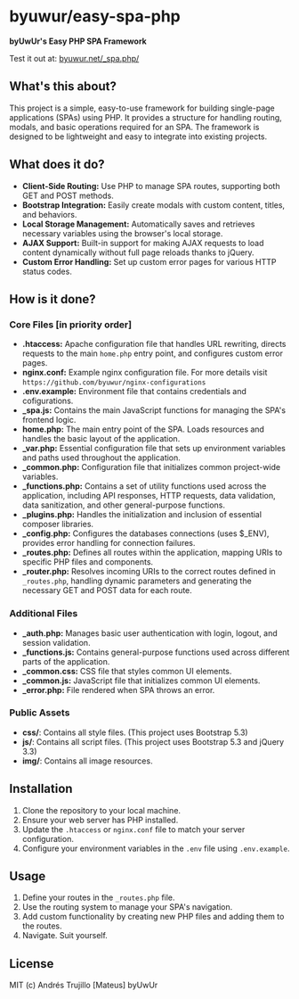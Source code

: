 # byuwur/easy-spa-php

**byUwUr's Easy PHP SPA Framework**

Test it out at: [byuwur.net/\_spa.php/](https://byuwur.net/_spa.php/)

## What's this about?

This project is a simple, easy-to-use framework for building single-page applications (SPAs) using PHP. It provides a structure for handling routing, modals, and basic operations required for an SPA. The framework is designed to be lightweight and easy to integrate into existing projects.

## What does it do?

-   **Client-Side Routing:** Use PHP to manage SPA routes, supporting both GET and POST methods.
-   **Bootstrap Integration:** Easily create modals with custom content, titles, and behaviors.
-   **Local Storage Management:** Automatically saves and retrieves necessary variables using the browser's local storage.
-   **AJAX Support:** Built-in support for making AJAX requests to load content dynamically without full page reloads thanks to jQuery.
-   **Custom Error Handling:** Set up custom error pages for various HTTP status codes.

## How is it done?

### Core Files [in priority order]

-   **.htaccess:** Apache configuration file that handles URL rewriting, directs requests to the main `home.php` entry point, and configures custom error pages.
-   **nginx.conf:** Example nginx configuration file. For more details visit `https://github.com/byuwur/nginx-configurations`
-   **.env.example:** Environment file that contains credentials and cofigurations.
-   **\_spa.js:** Contains the main JavaScript functions for managing the SPA's frontend logic.
-   **home.php:** The main entry point of the SPA. Loads resources and handles the basic layout of the application.
-   **\_var.php:** Essential configuration file that sets up environment variables and paths used throughout the application.
-   **\_common.php:** Configuration file that initializes common project-wide variables.
-   **\_functions.php:** Contains a set of utility functions used across the application, including API responses, HTTP requests, data validation, data sanitization, and other general-purpose functions.
-   **\_plugins.php:** Handles the initialization and inclusion of essential composer libraries.
-   **\_config.php:** Configures the databases connections (uses $\_ENV), provides error handling for connection failures.
-   **\_routes.php:** Defines all routes within the application, mapping URIs to specific PHP files and components.
-   **\_router.php:** Resolves incoming URIs to the correct routes defined in `_routes.php`, handling dynamic parameters and generating the necessary GET and POST data for each route.

### Additional Files

-   **\_auth.php:** Manages basic user authentication with login, logout, and session validation.
-   **\_functions.js:** Contains general-purpose functions used across different parts of the application.
-   **\_common.css:** CSS file that styles common UI elements.
-   **\_common.js:** JavaScript file that initializes common UI elements.
-   **\_error.php:** File rendered when SPA throws an error.

### Public Assets

-   **css/**: Contains all style files. (This project uses Bootstrap 5.3)
-   **js/**: Contains all script files. (This project uses Bootstrap 5.3 and jQuery 3.3)
-   **img/**: Contains all image resources.

## Installation

1. Clone the repository to your local machine.
2. Ensure your web server has PHP installed.
3. Update the `.htaccess` or `nginx.conf` file to match your server configuration.
4. Configure your environment variables in the `.env` file using `.env.example`.

## Usage

1. Define your routes in the `_routes.php` file.
2. Use the routing system to manage your SPA's navigation.
3. Add custom functionality by creating new PHP files and adding them to the routes.
4. Navigate. Suit yourself.

## License

MIT (c) Andrés Trujillo [Mateus] byUwUr
